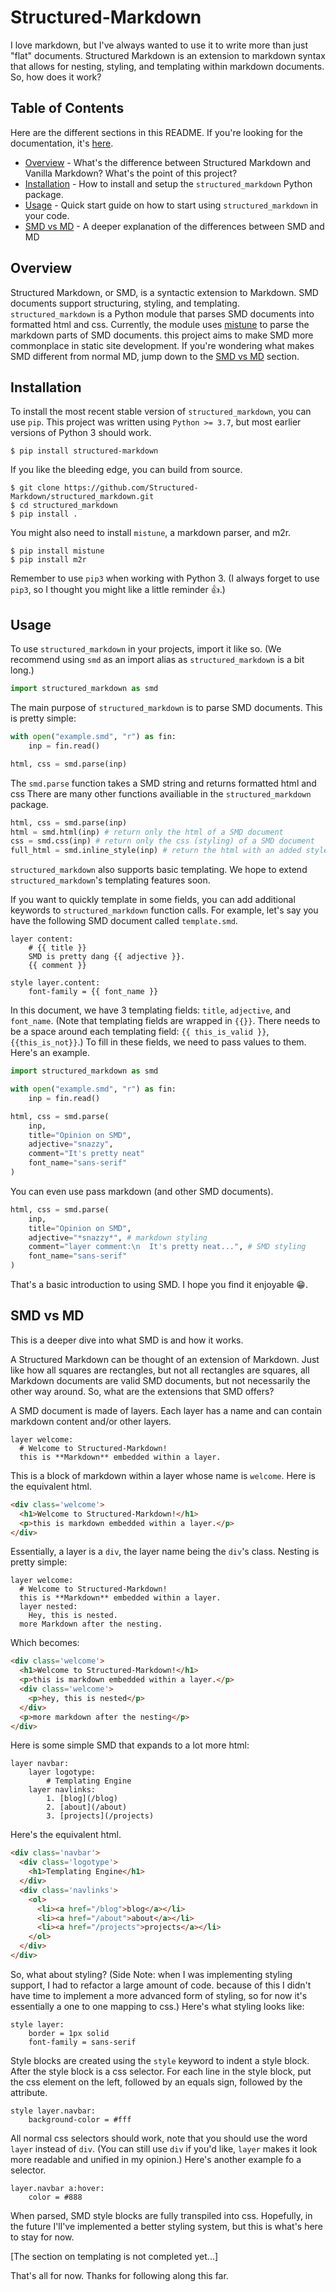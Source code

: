 # Structured-Markdown
I love markdown, but I've always wanted to use it to write more than just "flat" documents.
Structured Markdown is an extension to markdown syntax that allows for nesting, styling, and templating within markdown documents.
So, how does it work?

## Table of Contents
Here are the different sections in this README.
If you're looking for the documentation, it's [here](https://structured-markdown.gitbook.io/python/).

* [Overview](#overview) - What's the difference between Structured Markdown and Vanilla Markdown? What's the point of this project?
* [Installation](#installation) - How to install and setup the `structured_markdown` Python package.
* [Usage](#usage) - Quick start guide on how to start using `structured_markdown` in your code.
* [SMD vs MD](#smd-vs-md) - A deeper explanation of the differences between SMD and MD

## Overview
Structured Markdown, or SMD, is a syntactic extension to Markdown.
SMD documents support structuring, styling, and templating.
`structured_markdown` is a Python module that parses SMD documents into formatted html and css.
Currently, the module uses [mistune](https://github.com/lepture/mistune) to parse the markdown parts of SMD documents.
this project aims to make SMD more commonplace in static site development.
If you're wondering what makes SMD different from normal MD, jump down to the [SMD vs MD](#smd-vs-md) section.

## Installation
To install the most recent stable version of `structured_markdown`, you can use `pip`.
This project was written using `Python >= 3.7`, but most earlier versions of Python 3 should work.

```
$ pip install structured-markdown
```

If you like the bleeding edge, you can build from source.

```
$ git clone https://github.com/Structured-Markdown/structured_markdown.git
$ cd structured_markdown
$ pip install .
```

You might also need to install `mistune`, a markdown parser, and m2r.

```
$ pip install mistune
$ pip install m2r
```

Remember to use `pip3` when working with Python 3.
(I always forget to use `pip3`, so I thought you might like a little reminder 👍.)

## Usage
To use `structured_markdown` in your projects, import it like so.
(We recommend using `smd` as an import alias as `structured_markdown` is a bit long.)

```python
import structured_markdown as smd
```

The main purpose of `structured_markdown` is to parse SMD documents. This is pretty simple:

```python
with open("example.smd", "r") as fin:
    inp = fin.read()

html, css = smd.parse(inp)
```
The `smd.parse` function takes a SMD string and returns formatted html and css
There are many other functions availiable in the `structured_markdown` package.

```python
html, css = smd.parse(inp)
html = smd.html(inp) # return only the html of a SMD document
css = smd.css(inp) # return only the css (styling) of a SMD document
full_html = smd.inline_style(inp) # return the html with an added style block
```

`structured_markdown` also supports basic templating.
We hope to extend `structured_markdown`'s templating features soon.

If you want to quickly template in some fields, you can add additional keywords to `structured_markdown` function calls.
For example, let's say you have the following SMD document called `template.smd`.

```
layer content:
    # {{ title }}
    SMD is pretty dang {{ adjective }}.
    {{ comment }}

style layer.content:
    font-family = {{ font_name }}
```

In this document, we have 3 templating fields: `title`, `adjective`, and `font_name`.
(Note that templating fields are wrapped in `{{}}`.
There needs to be a space around each templating field: `{{ this_is_valid }}`, `{{this_is_not}}`.)
To fill in these fields, we need to pass values to them.
Here's an example.

```python
import structured_markdown as smd

with open("example.smd", "r") as fin:
    inp = fin.read()

html, css = smd.parse(
    inp,
    title="Opinion on SMD",
    adjective="snazzy",
    comment="It's pretty neat"
    font_name="sans-serif"
)
```

You can even use pass markdown (and other SMD documents).

```python
html, css = smd.parse(
    inp,
    title="Opinion on SMD",
    adjective="*snazzy*", # markdown styling
    comment="layer comment:\n  It's pretty neat...", # SMD styling
    font_name="sans-serif"
)
```

That's a basic introduction to using SMD.
I hope you find it enjoyable 😁.

## SMD vs MD
This is a deeper dive into what SMD is and how it works.

A Structured Markdown can be thought of an extension of Markdown.
Just like how all squares are rectangles, but not all rectangles are squares, all Markdown documents are valid SMD documents, but not necessarily the other way around.
So, what are the extensions that SMD offers?

A SMD document is made of layers.
Each layer has a name and can contain markdown content and/or other layers.

```
layer welcome:
  # Welcome to Structured-Markdown!
  this is **Markdown** embedded within a layer.
```

This is a block of markdown within a layer whose name is `welcome`.
Here is the equivalent html.

```html
<div class='welcome'>
  <h1>Welcome to Structured-Markdown!</h1>
  <p>this is markdown embedded within a layer.</p>
</div>
```

Essentially, a layer is a `div`, the layer name being the `div`'s class.
Nesting is pretty simple:

```
layer welcome:
  # Welcome to Structured-Markdown!
  this is **Markdown** embedded within a layer.
  layer nested:
    Hey, this is nested.
  more Markdown after the nesting.
```

Which becomes:

```html
<div class='welcome'>
  <h1>Welcome to Structured-Markdown!</h1>
  <p>this is markdown embedded within a layer.</p>
  <div class='welcome'>
    <p>hey, this is nested</p>
  </div>
  <p>more markdown after the nesting</p>
</div>
```

Here is some simple SMD that expands to a lot more html:

```
layer navbar:
    layer logotype:
        # Templating Engine
    layer navlinks:
        1. [blog](/blog)
        2. [about](/about)
        3. [projects](/projects)
```

Here's the equivalent html.

```html
<div class='navbar'>
  <div class='logotype'>
    <h1>Templating Engine</h1>
  </div>
  <div class='navlinks'>
    <ol>
      <li><a href="/blog">blog</a></li>
      <li><a href="/about">about</a></li>
      <li><a href="/projects">projects</a></li>
    </ol>
  </div>
</div>
```

So, what about styling?
(Side Note: when I was implementing styling support, I had to refactor a large amount of code. because of this I didn't have time to implement a more advanced form of styling, so for now it's essentially a one to one mapping to css.)
Here's what styling looks like:

```
style layer:
    border = 1px solid
    font-family = sans-serif
```

Style blocks are created using the `style` keyword to indent a style block.
After the style block is a css selector.
For each line in the style block, put the css element on the left, followed by an equals sign, followed by the attribute.

```
style layer.navbar:
    background-color = #fff
```

All normal css selectors should work, note that you should use the word `layer` instead of `div`.
(You can still use `div` if you'd like, `layer` makes it look more readable and unified in my opinion.)
Here's another example fo a selector.

```
layer.navbar a:hover:
    color = #888
```

When parsed, SMD style blocks are fully transpiled into css. Hopefully, in the future I'll've implemented a better styling system, but this is what's here to stay for now.

[The section on templating is not completed yet...]

That's all for now. Thanks for following along this far.
